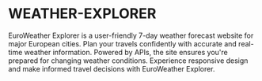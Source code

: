 # WEATHER-EXPLORER
EuroWeather Explorer is a user-friendly 7-day weather forecast website for major European cities. Plan your travels confidently with accurate and real-time weather information. Powered by APIs, the site ensures you're prepared for changing weather conditions. Experience responsive design and make informed travel decisions with EuroWeather Explorer.
